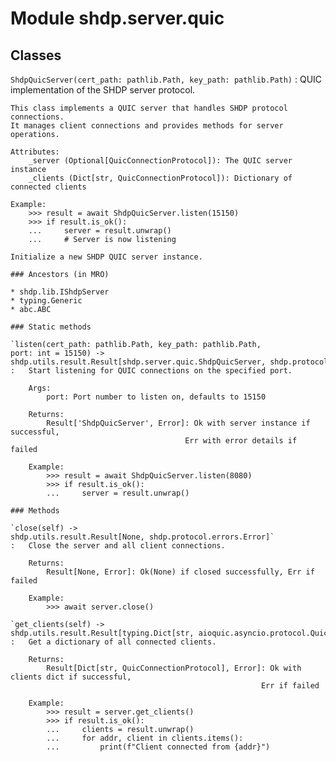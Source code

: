 Module shdp.server.quic
=======================

Classes
-------

`ShdpQuicServer(cert_path: pathlib.Path, key_path: pathlib.Path)`
:   QUIC implementation of the SHDP server protocol.
    
    This class implements a QUIC server that handles SHDP protocol connections.
    It manages client connections and provides methods for server operations.
    
    Attributes:
        _server (Optional[QuicConnectionProtocol]): The QUIC server instance
        _clients (Dict[str, QuicConnectionProtocol]): Dictionary of connected clients
        
    Example:
        >>> result = await ShdpQuicServer.listen(15150)
        >>> if result.is_ok():
        ...     server = result.unwrap()
        ...     # Server is now listening
    
    Initialize a new SHDP QUIC server instance.

    ### Ancestors (in MRO)

    * shdp.lib.IShdpServer
    * typing.Generic
    * abc.ABC

    ### Static methods

    `listen(cert_path: pathlib.Path, key_path: pathlib.Path, port: int = 15150) ‑> shdp.utils.result.Result[shdp.server.quic.ShdpQuicServer, shdp.protocol.errors.Error]`
    :   Start listening for QUIC connections on the specified port.
        
        Args:
            port: Port number to listen on, defaults to 15150
            
        Returns:
            Result['ShdpQuicServer', Error]: Ok with server instance if successful,
                                           Err with error details if failed
                                           
        Example:
            >>> result = await ShdpQuicServer.listen(8080)
            >>> if result.is_ok():
            ...     server = result.unwrap()

    ### Methods

    `close(self) ‑> shdp.utils.result.Result[None, shdp.protocol.errors.Error]`
    :   Close the server and all client connections.
        
        Returns:
            Result[None, Error]: Ok(None) if closed successfully, Err if failed
            
        Example:
            >>> await server.close()

    `get_clients(self) ‑> shdp.utils.result.Result[typing.Dict[str, aioquic.asyncio.protocol.QuicConnectionProtocol], shdp.protocol.errors.Error]`
    :   Get a dictionary of all connected clients.
        
        Returns:
            Result[Dict[str, QuicConnectionProtocol], Error]: Ok with clients dict if successful,
                                                            Err if failed
                                                            
        Example:
            >>> result = server.get_clients()
            >>> if result.is_ok():
            ...     clients = result.unwrap()
            ...     for addr, client in clients.items():
            ...         print(f"Client connected from {addr}")